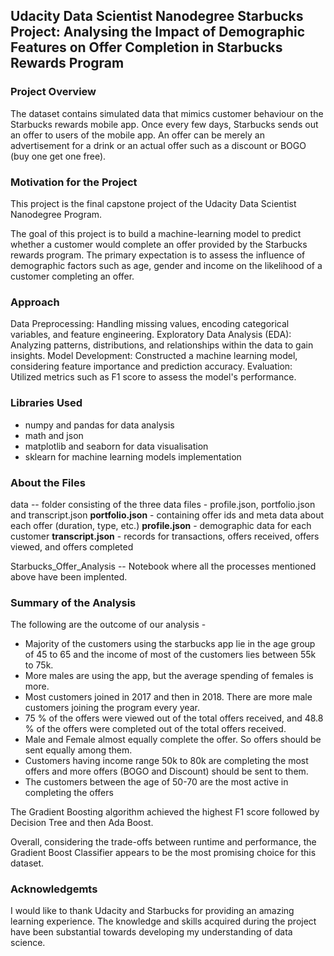 ## Udacity Data Scientist Nanodegree Starbucks Project: Analysing the Impact of Demographic Features on Offer Completion in Starbucks Rewards Program

### Project Overview

The dataset contains simulated data that mimics customer behaviour on the Starbucks rewards mobile app. Once every few days, Starbucks sends out an offer to users of the mobile app. An offer can be merely an advertisement for a drink or an actual offer such as a discount or BOGO (buy one get one free).

### Motivation for the Project
This project is the final capstone project of the Udacity Data Scientist Nanodegree Program.

The goal of this project is to build a machine-learning model to predict whether a customer would complete an offer provided by the Starbucks rewards program. The primary expectation is to assess the influence of demographic factors such as age, gender and income on the likelihood of a customer completing an offer.

### Approach

Data Preprocessing: Handling missing values, encoding categorical variables, and feature engineering.
Exploratory Data Analysis (EDA): Analyzing patterns, distributions, and relationships within the data to gain insights.
Model Development: Constructed a machine learning model, considering feature importance and prediction accuracy.
Evaluation: Utilized metrics such as F1 score to assess the model's performance.

### Libraries Used

- numpy and pandas for data analysis
- math and json
- matplotlib and seaborn for data visualisation
- sklearn for machine learning models implementation

### About the Files

data -- folder consisting of the three data files - profile.json, portfolio.json and transcript.json
**portfolio.json** - containing offer ids and meta data about each offer (duration, type, etc.)
**profile.json** - demographic data for each customer
**transcript.json** - records for transactions, offers received, offers viewed, and offers completed

Starbucks_Offer_Analysis -- Notebook where all the processes mentioned above have been implented.

### Summary of the Analysis

The following are the outcome of our analysis - 

- Majority of the customers using the starbucks app lie in the age group of 45 to 65 and the income of most of the customers lies between 55k to 75k.
- More males are using the app, but the average spending of females is more.
- Most customers joined in 2017 and then in 2018. There are more male customers joining the program every year.
- 75 % of the offers were viewed out of the total offers received, and 48.8 % of the offers were completed out of the total offers received.
- Male and Female almost equally complete the offer. So offers should be sent equally among them.
- Customers having income range 50k to 80k are completing the most offers and more offers (BOGO and Discount) should be sent to them. 
- The customers between the age of 50-70 are the most active in completing the offers

The Gradient Boosting algorithm achieved the highest F1 score followed by Decision Tree and then Ada Boost.

Overall, considering the trade-offs between runtime and performance, the Gradient Boost Classifier appears to be the most promising choice for this dataset.

### Acknowledgemts 

I would like to thank Udacity and Starbucks for providing an amazing learning experience. The knowledge and skills acquired during the project have been substantial towards developing my understanding of data science.




